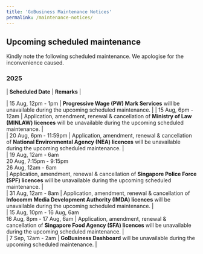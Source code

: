 ```yaml
---
title: 'GoBusiness Maintenance Notices'
permalink: /maintenance-notices/
---
```


## Upcoming scheduled maintenance

Kindly note the following scheduled maintenance. We apologise for the inconvenience caused. 


### 2025 

| **Scheduled Date** | **Remarks** |  

        

| 15 Aug, 12pm - 1pm | **Progressive Wage (PW) Mark Services** will be unavailable during the upcoming scheduled maintenance. | 
| 15 Aug, 6pm - 12am | Application, amendment, renewal & cancellation of **Ministry of Law (MINLAW) licences** will be unavailable during the upcoming scheduled maintenance. |    
| 20 Aug, 6pm - 11:59pm | Application, amendment, renewal & cancellation of **National Environmental Agency (NEA) licences** will be unavailable during the upcoming scheduled maintenance. |             
| 19 Aug, 12am - 6am<br>20 Aug, 7:15pm - 9:15pm<br>26 Aug, 12am - 6am<br> | Application, amendment, renewal & cancellation of **Singapore Police Force (SPF) licences** will be unavailable during the upcoming scheduled maintenance. |                 
| 31 Aug, 12am - 8am | Application, amendment, renewal & cancellation of **Infocomm Media Development Authority (IMDA) licences** will be unavailable during the upcoming scheduled maintenance. |    
| 15 Aug, 10pm - 16 Aug, 6am<br>16 Aug, 8pm - 17 Aug, 6am | Application, amendment, renewal & cancellation of **Singapore Food Agency (SFA) licences** will be unavailable during the upcoming scheduled maintenance. |   
| 7 Sep, 12am - 2am | **GoBusiness Dashboard** will be unavailable during the upcoming scheduled maintenance. |   


<script src="/jquery/jquery.min.js"></script> <script src="/jquery/resize-tables.js"></script>
